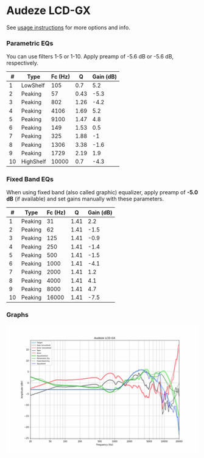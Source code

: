 # Audeze LCD-GX
See [usage instructions](https://github.com/jaakkopasanen/AutoEq#usage) for more options and info.

### Parametric EQs
You can use filters 1-5 or 1-10. Apply preamp of -5.6 dB or -5.6 dB, respectively.

|   # | Type      |   Fc (Hz) |    Q |   Gain (dB) |
|-----|-----------|-----------|------|-------------|
|   1 | LowShelf  |       105 | 0.7  |         5.2 |
|   2 | Peaking   |        57 | 0.43 |        -5.3 |
|   3 | Peaking   |       802 | 1.26 |        -4.2 |
|   4 | Peaking   |      4106 | 1.69 |         5.2 |
|   5 | Peaking   |      9100 | 1.47 |         4.8 |
|   6 | Peaking   |       149 | 1.53 |         0.5 |
|   7 | Peaking   |       325 | 1.88 |        -1   |
|   8 | Peaking   |      1306 | 3.38 |        -1.6 |
|   9 | Peaking   |      1729 | 2.19 |         1.9 |
|  10 | HighShelf |     10000 | 0.7  |        -4.3 |

### Fixed Band EQs
When using fixed band (also called graphic) equalizer, apply preamp of **-5.0 dB** (if available) and set gains manually with these parameters.

|   # | Type    |   Fc (Hz) |    Q |   Gain (dB) |
|-----|---------|-----------|------|-------------|
|   1 | Peaking |        31 | 1.41 |         2.2 |
|   2 | Peaking |        62 | 1.41 |        -1.5 |
|   3 | Peaking |       125 | 1.41 |        -0.9 |
|   4 | Peaking |       250 | 1.41 |        -1.4 |
|   5 | Peaking |       500 | 1.41 |        -1.5 |
|   6 | Peaking |      1000 | 1.41 |        -4.1 |
|   7 | Peaking |      2000 | 1.41 |         1.2 |
|   8 | Peaking |      4000 | 1.41 |         4.1 |
|   9 | Peaking |      8000 | 1.41 |         4.7 |
|  10 | Peaking |     16000 | 1.41 |        -7.5 |

### Graphs
![](./Audeze%20LCD-GX.png)
